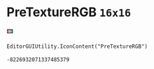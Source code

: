 # PreTextureRGB `16x16`
<img src="/img/PreTextureRGB.png" width=16 height=16>

``` CSharp
EditorGUIUtility.IconContent("PreTextureRGB")
```
```
-8226932071337485379
```
